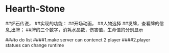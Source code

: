# Hearth-Stone
##炉石传说，
##实现的功能：
##开场动画，
##人物选择
##发牌，查看牌的信息,出牌；
##牌的三个数字，消耗水晶数，伤害值，生命值的分别显示


###to do list
####1.make server can contenct 2 player
####2.player statues can change runtime
